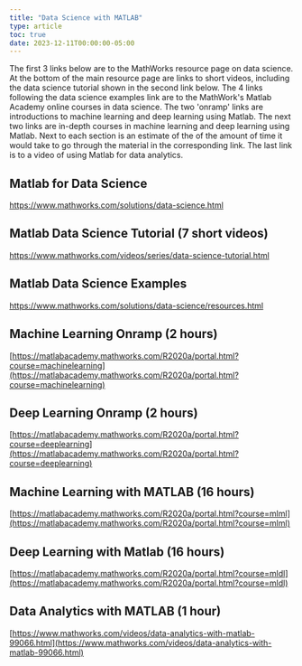 ```yaml
---
title: "Data Science with MATLAB"
type: article
toc: true
date: 2023-12-11T00:00:00-05:00
---
```




The first 3 links below are to the MathWorks resource page on data science. At the bottom of the main resource
page are links to short videos, including the data science tutorial shown in the second link below.
The 4 links following the data science examples link are to the MathWork's Matlab Academy online courses in data science.
The two 'onramp' links are introductions to machine learning and deep learning using Matlab.
The next two links are in-depth courses in machine learning and deep learning using Matlab. Next to each section is an
estimate of the of the amount of time it would take to go through the material in the corresponding link.
The last link is to a video of using Matlab for data analytics.


## Matlab for Data Science

https://www.mathworks.com/solutions/data-science.html

## Matlab Data Science Tutorial (7 short videos)

https://www.mathworks.com/videos/series/data-science-tutorial.html

## Matlab Data Science Examples

https://www.mathworks.com/solutions/data-science/resources.html

## Machine Learning Onramp (2 hours)

[https://matlabacademy.mathworks.com/R2020a/portal.html?course=machinelearning](https://matlabacademy.mathworks.com/R2020a/portal.html?course=machinelearning)

## Deep Learning Onramp (2 hours)

[https://matlabacademy.mathworks.com/R2020a/portal.html?course=deeplearning](https://matlabacademy.mathworks.com/R2020a/portal.html?course=deeplearning)

## Machine Learning with MATLAB (16 hours)

[https://matlabacademy.mathworks.com/R2020a/portal.html?course=mlml](https://matlabacademy.mathworks.com/R2020a/portal.html?course=mlml)

## Deep Learning with Matlab (16 hours)

[https://matlabacademy.mathworks.com/R2020a/portal.html?course=mldl](https://matlabacademy.mathworks.com/R2020a/portal.html?course=mldl)

## Data Analytics with MATLAB (1 hour)

[https://www.mathworks.com/videos/data-analytics-with-matlab-99066.html](https://www.mathworks.com/videos/data-analytics-with-matlab-99066.html)
